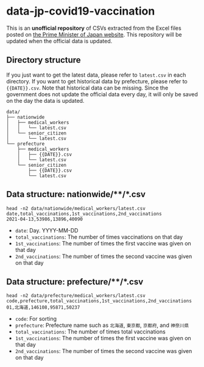 # data-jp-covid19-vaccination

This is an **unofficial repository** of CSVs extracted from the Excel files posted on [the Prime Minister of Japan website](https://www.kantei.go.jp/jp/headline/kansensho/vaccine.html). This repository will be updated when the official data is updated.

## Directory structure

If you just want to get the latest data, please refer to `latest.csv` in each directory. If you want to get historical data by prefecture, please refer to `{{DATE}}.csv`. Note that historical data can be missing. Since the government does not update the official data every day, it will only be saved on the day the data is updated.

```
data/
├── nationwide
│   ├── medical_workers
│   │   └── latest.csv
│   └── senior_citizen
│       └── latest.csv
└── prefecture
    ├── medical_workers
    │   ├── {{DATE}}.csv
    │   └── latest.csv
    └── senior_citizen
        ├── {{DATE}}.csv
        └── latest.csv
```

## Data structure: nationwide/**/*.csv

```
head -n2 data/nationwide/medical_workers/latest.csv
date,total_vaccinations,1st_vaccinations,2nd_vaccinations
2021-04-13,53986,13896,40090
```

- `date`: Day. YYYY-MM-DD
- `total_vaccinations`: The number of times vaccinations on that day
- `1st_vaccinations`: The number of times the first vaccine was given on that day
- `2nd_vaccinations`: The number of times the second vaccine was given on that day

## Data structure: prefecture/**/*.csv

```
head -n2 data/prefecture/medical_workers/latest.csv
code,prefecture,total_vaccinations,1st_vaccinations,2nd_vaccinations
01,北海道,146108,95871,50237
```

- `code`: For sorting
- `prefecture`: Prefecture name such as `北海道`, `東京都`, `京都府`, and `神奈川県`
- `total_vaccinations`: The number of times total vaccinations
- `1st_vaccinations`: The number of times the first vaccine was given on that day
- `2nd_vaccinations`: The number of times the second vaccine was given on that day
